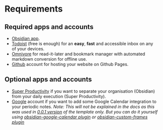 # Requirements

## Required apps and accounts

- [Obsidian app](https://obsidian.md/download).
- [Todoist](https://todoist.com/downloads) (free is enough) for an **easy**, **fast** and accessible inbox on any of your devices.
- [Omnivore](https://omnivore.app/) for read-it-later and bookmark manager with automated markdown conversion for offline use.
- [Github](https://github.com/) account for hosting your website on Github Pages.

## Optional apps and accounts

- [Super Productivity](https://super-productivity.com/) if you want to separate your organisation (Obsidian) from your daily execution (Super Productivity).
- [Google](https://www.google.com/) account if you want to add some Google Calendar integration to your periodic notes. *Note: This will not be explained in the docs as this was used in [0.0.1 version](https://github.com/mathisgauthey/obsidian-workflow-template/releases/tag/0.0.1) of the template only. But you can do it yourself using [obsidian-google-calendar plugin](https://github.com/YukiGasai/obsidian-google-calendar) or [obsidian-custom-frames plugin](https://github.com/Ellpeck/ObsidianCustomFrames)*

